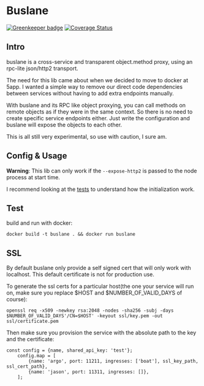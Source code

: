 # Buslane

[![Greenkeeper badge](https://badges.greenkeeper.io/5app/buslane.svg)](https://greenkeeper.io/)
[![Coverage Status](https://coveralls.io/repos/github/5app/buslane/badge.svg)](https://coveralls.io/github/5app/buslane)

## Intro

buslane is a cross-service and transparent object.method proxy, using an rpc-lite json/http2 transport.

The need for this lib came about when we decided to move to docker at 5app. I wanted a simple way to remove our direct code dependencies between services without having to add extra endpoints manually.

With buslane and its RPC like object proxying, you can call methods on remote objects as if they were in the same context. So there is no need to create specific service endpoints either. Just write the configuration and buslane will expose the objects to each other.

This is all still very experimental, so use with caution, I sure am.

## Config & Usage

__Warning__: This lib can only work if the ``--expose-http2`` is passed to the node process at start time.

I recommend looking at the [tests](https://github.com/5app/buslane/tree/master/test) to understand how the initialization work.

## Test

build and run with docker:

```
docker build -t buslane . && docker run buslane
```


## SSL

By default buslane only provide a self signed cert that will only work with localhost. This default certificate is not for production use. 

To generate the ssl certs for a particular host(the one your service will run on, make sure you replace $HOST and $NUMBER_OF_VALID_DAYS of course):

    openssl req -x509 -newkey rsa:2048 -nodes -sha256 -subj -days $NUMBER_OF_VALID_DAYS'/CN=$HOST' -keyout ssl/key.pem -out ssl/certificate.pem

Then make sure you provision the service with the absolute path to the key and the certificate:

```
const config = {name, shared_api_key: 'test'};
	config.map = [
		{name: 'argo', port: 11211, ingresses: ['boat'], ssl_key_path, ssl_cert_path},
		{name: 'jason', port: 11311, ingresses: []},
	];

```


